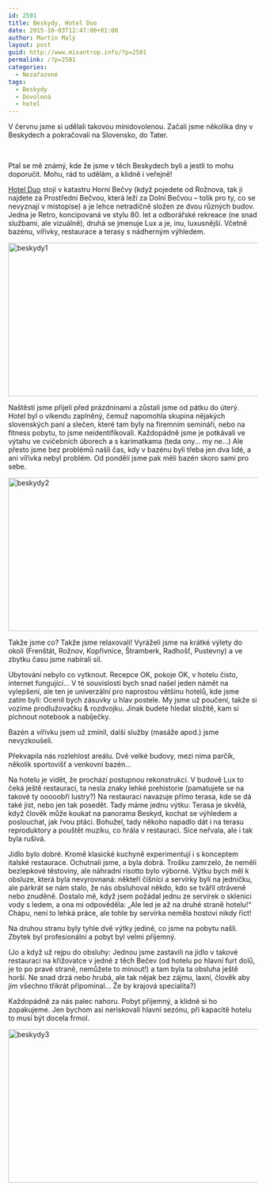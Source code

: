 ```yaml
---
id: 2501
title: Beskydy, Hotel Duo
date: 2015-10-03T12:47:00+01:00
author: Martin Malý
layout: post
guid: http://www.misantrop.info/?p=2501
permalink: /?p=2501
categories:
  - Nezařazené
tags:
  - Beskydy
  - Dovolená
  - hotel
---
```

V červnu jsme si udělali takovou minidovolenou. Začali jsme několika dny v Beskydech a pokračovali na Slovensko, do Tater.

<!--more-->

&nbsp;

Ptal se mě známý, kde že jsme v těch Beskydech byli a jestli to mohu doporučit. Mohu, rád to udělám, a klidně i veřejně!

[Hotel Duo](http://www.hotel-duo.cz/) stojí v katastru Horní Bečvy (když pojedete od Rožnova, tak ji najdete za Prostřední Bečvou, která leží za Dolní Bečvou &#8211; tolik pro ty, co se nevyznají v místopise) a je lehce netradičně složen ze dvou různých budov. Jedna je Retro, koncipovaná ve stylu 80. let a odborářské rekreace (ne snad službami, ale vizuálně), druhá se jmenuje Lux a je, inu, luxusnější. Včetně bazénu, vířivky, restaurace a terasy s nádherným výhledem.

[<img class="aligncenter wp-image-2502 size-single-thumbnail" src="http://www.misantrop.info/wp-content/uploads/2015/10/beskydy1-636x310.jpg" alt="beskydy1" width="636" height="310" />](http://www.misantrop.info/wp-content/uploads/2015/10/beskydy1.jpg)

Naštěstí jsme přijeli před prázdninami a zůstali jsme od pátku do úterý. Hotel byl o víkendu zaplněný, čemuž napomohla skupina nějakých slovenských paní a slečen, které tam byly na firemním semináři, nebo na fitness pobytu, to jsme neidentifikovali. Každopádně jsme je potkávali ve výtahu ve cvičebních úborech a s karimatkama (teda ony&#8230; my ne&#8230;) Ale přesto jsme bez problémů našli čas, kdy v bazénu byli třeba jen dva lidé, a ani vířivka nebyl problém. Od pondělí jsme pak měli bazén skoro sami pro sebe.

[<img class="aligncenter wp-image-2503 size-single-thumbnail" src="http://www.misantrop.info/wp-content/uploads/2015/10/beskydy2-636x310.jpg" alt="beskydy2" width="636" height="310" />](http://www.misantrop.info/wp-content/uploads/2015/10/beskydy2.jpg)

Takže jsme co? Takže jsme relaxovali! Vyráželi jsme na krátké výlety do okolí (Frenštát, Rožnov, Kopřivnice, Štramberk, Radhošť, Pustevny) a ve zbytku času jsme nabírali sil.

Ubytování nebylo co vytknout. Recepce OK, pokoje OK, v hotelu čisto, internet fungující&#8230; V té souvislosti bych snad našel jeden námět na vylepšení, ale ten je univerzální pro naprostou většinu hotelů, kde jsme zatím byli: Ocenil bych zásuvky u hlav postele. My jsme už poučení, takže si vozíme prodlužovačku & rozdvojku. Jinak budete hledat složitě, kam si píchnout notebook a nabíječky.

Bazén a vířivku jsem už zmínil, další služby (masáže apod.) jsme nevyzkoušeli.

Překvapila nás rozlehlost areálu. Dvě velké budovy, mezi nima parčík, několik sportovišť a venkovní bazén&#8230;

Na hotelu je vidět, že prochází postupnou rekonstrukcí. V budově Lux to čeká ještě restauraci, ta nesla znaky lehké prehistorie (pamatujete se na takové ty ooooobří lustry?) Na restauraci navazuje přímo terasa, kde se dá také jíst, nebo jen tak posedět. Tady máme jednu výtku: Terasa je skvělá, když člověk může koukat na panorama Beskyd, kochat se výhledem a poslouchat, jak řvou ptáci. Bohužel, tady někoho napadlo dát i na terasu reproduktory a pouštět muziku, co hrála v restauraci. Sice neřvala, ale i tak byla rušivá.

Jídlo bylo dobré. Kromě klasické kuchyně experimentují i s konceptem italské restaurace. Ochutnali jsme, a byla dobrá. Trošku zamrzelo, že neměli bezlepkové těstoviny, ale náhradní risotto bylo výborné. Výtku bych měl k obsluze, která byla nevyrovnaná: někteří číšníci a servírky byli na jedničku, ale párkrát se nám stalo, že nás obsluhoval někdo, kdo se tvářil otráveně nebo znuděně. Dostalo mě, když jsem požádal jednu ze servírek o sklenici vody s ledem, a ona mi odpověděla: &#8222;Ale led je až na druhé straně hotelu!&#8220; Chápu, není to lehká práce, ale tohle by servírka neměla hostovi nikdy říct!

Na druhou stranu byly tyhle dvě výtky jediné, co jsme na pobytu našli. Zbytek byl profesionální a pobyt byl velmi příjemný.

(Jo a když už rejpu do obsluhy: Jednou jsme zastavili na jídlo v takové restauraci na křižovatce v jedné z těch Bečev (od hotelu po hlavní furt dolů, je to po pravé straně, nemůžete to minout!) a tam byla ta obsluha ještě horší. Ne snad drzá nebo hrubá, ale tak nějak bez zájmu, laxní, člověk aby jim všechno třikrát připomínal&#8230; Že by krajová specialita?)

Každopádně za nás palec nahoru. Pobyt příjemný, a klidně si ho zopakujeme. Jen bychom asi neriskovali hlavní sezónu, při kapacitě hotelu to musí být docela frmol.

[<img class="aligncenter wp-image-2504 size-single-thumbnail" src="http://www.misantrop.info/wp-content/uploads/2015/10/beskydy3-636x310.jpg" alt="beskydy3" width="636" height="310" />](http://www.misantrop.info/wp-content/uploads/2015/10/beskydy3.jpg)
